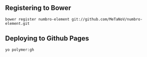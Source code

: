 ## Registering to Bower

`bower register numbro-element git://github.com/MeTaNoV/numbro-element.git`

## Deploying to Github Pages

`yo polymer:gh`
